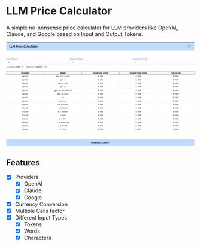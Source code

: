 # LLM Price Calculator

A simple no-nonsense price calculator for LLM providers like OpenAI, Claude, and Google based on Input and Output Tokens.

![alt text](image.png)


## Features

- [x] Providers
  - [x] OpenAI
  - [x] Claude
  - [x] Google
- [x] Currency Conversion
- [x] Multiple Calls factor
- [x] Different Input Types:
  - [x] Tokens
  - [x] Words
  - [X] Characters
